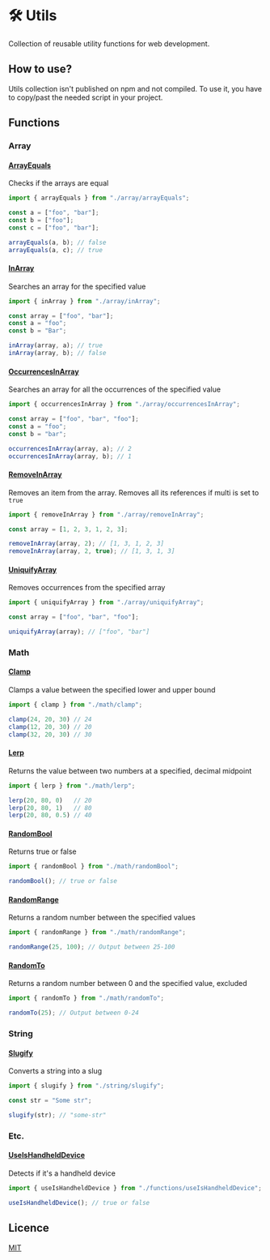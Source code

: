 # 🛠 Utils
Collection of reusable utility functions for web development.

## How to use?

Utils collection isn't published on npm and not compiled.
To use it, you have to copy/past the needed script in your project.

## Functions

### Array

#### [ArrayEquals](https://github.com/theoplawinski/utils/blob/main/array/arrayEquals.ts)

Checks if the arrays are equal

```typescript
import { arrayEquals } from "./array/arrayEquals";

const a = ["foo", "bar"];
const b = ["foo"];
const c = ["foo", "bar"];

arrayEquals(a, b); // false
arrayEquals(a, c); // true
```

#### [InArray](https://github.com/theoplawinski/utils/blob/main/array/inArray.ts)

Searches an array for the specified value

```typescript
import { inArray } from "./array/inArray";

const array = ["foo", "bar"];
const a = "foo";
const b = "Bar";

inArray(array, a); // true
inArray(array, b); // false
```

#### [OccurrencesInArray](https://github.com/theoplawinski/utils/blob/main/array/occurrencesInArray.ts)

Searches an array for all the occurrences of the specified value

```typescript
import { occurrencesInArray } from "./array/occurrencesInArray";

const array = ["foo", "bar", "foo"];
const a = "foo";
const b = "bar";

occurrencesInArray(array, a); // 2
occurrencesInArray(array, b); // 1
```

#### [RemoveInArray](https://github.com/theoplawinski/utils/blob/main/array/removeInArray.ts)

Removes an item from the array. Removes all its references if multi is set to `true`

```typescript
import { removeInArray } from "./array/removeInArray";

const array = [1, 2, 3, 1, 2, 3];

removeInArray(array, 2); // [1, 3, 1, 2, 3]
removeInArray(array, 2, true); // [1, 3, 1, 3]
```

#### [UniquifyArray](https://github.com/theoplawinski/utils/blob/main/array/uniquifyArray.ts)

Removes occurrences from the specified array

```typescript
import { uniquifyArray } from "./array/uniquifyArray";

const array = ["foo", "bar", "foo"];

uniquifyArray(array); // ["foo", "bar"]
```

### Math

#### [Clamp](https://github.com/theoplawinski/utils/blob/main/math/clamp.ts)

Clamps a value between the specified lower and upper bound

```typescript
import { clamp } from "./math/clamp";

clamp(24, 20, 30) // 24
clamp(12, 20, 30) // 20
clamp(32, 20, 30) // 30
```

#### [Lerp](https://github.com/theoplawinski/utils/blob/main/math/lerp.ts)

Returns the value between two numbers at a specified, decimal midpoint

```typescript
import { lerp } from "./math/lerp";

lerp(20, 80, 0)   // 20
lerp(20, 80, 1)   // 80
lerp(20, 80, 0.5) // 40
```

#### [RandomBool](https://github.com/theoplawinski/utils/blob/main/math/randomBool.ts)

Returns true or false

```typescript
import { randomBool } from "./math/randomBool";

randomBool(); // true or false
```

#### [RandomRange](https://github.com/theoplawinski/utils/blob/main/math/randomRange.ts)

Returns a random number between the specified values

```typescript
import { randomRange } from "./math/randomRange";

randomRange(25, 100); // Output between 25-100
```

#### [RandomTo](https://github.com/theoplawinski/utils/blob/main/math/randomTo.ts)

Returns a random number between 0 and the specified value, excluded

```typescript
import { randomTo } from "./math/randomTo";

randomTo(25); // Output between 0-24
```

### String

#### [Slugify](https://github.com/theoplawinski/utils/blob/main/string/slugify.ts)

Converts a string into a slug

```typescript
import { slugify } from "./string/slugify";

const str = "Some str";

slugify(str); // "some-str"
```

### Etc.

#### [UseIsHandheldDevice](https://github.com/theoplawinski/utils/blob/main/functions/useIsHandheldDevice.ts)

Detects if it's a handheld device

```typescript
import { useIsHandheldDevice } from "./functions/useIsHandheldDevice";

useIsHandheldDevice(); // true or false
```

## Licence

[MIT](LICENSE)

